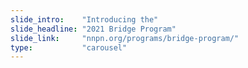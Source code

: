 ```yaml
---
slide_intro:    "Introducing the"
slide_headline: "2021 Bridge Program"
slide_link:     "nnpn.org/programs/bridge-program/"
type:           "carousel"
---
```

